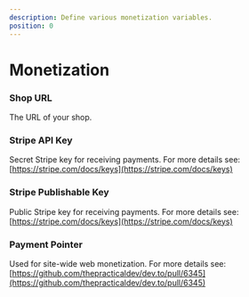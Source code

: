 ```yaml
---
description: Define various monetization variables.
position: 0
---
```


# Monetization

### Shop URL

The URL of your shop.

### Stripe API Key

Secret Stripe key for receiving payments. For more details see: [https://stripe.com/docs/keys](https://stripe.com/docs/keys)

### Stripe Publishable Key

Public Stripe key for receiving payments. For more details see: [https://stripe.com/docs/keys](https://stripe.com/docs/keys)

### Payment Pointer

Used for site-wide web monetization. For more details see: [https://github.com/thepracticaldev/dev.to/pull/6345](https://github.com/thepracticaldev/dev.to/pull/6345)
